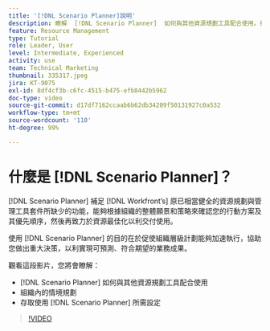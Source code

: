 ```yaml
---
title: '[!DNL Scenario Planner]說明'
description: 瞭解  [!DNL Scenario Planner]  如何與其他資源規劃工具配合使用。接著瞭解如何設定  [!DNL Scenario Planner]。
feature: Resource Management
type: Tutorial
role: Leader, User
level: Intermediate, Experienced
activity: use
team: Technical Marketing
thumbnail: 335317.jpeg
jira: KT-9075
exl-id: 8df4cf3b-c6fc-4515-b475-efb8442b5962
doc-type: video
source-git-commit: d17df7162ccaab6b62db34209f50131927c0a532
workflow-type: tm+mt
source-wordcount: '110'
ht-degree: 99%

---
```


# 什麼是 [!DNL Scenario Planner]？

[!DNL Scenario Planner] 補足 [!DNL Workfront’s] 原已相當健全的資源規劃與管理工具套件所缺少的功能，能夠根據組織的整體願景和策略來確認您的行動方案及其優先順序，然後再致力於資源最佳化以利交付使用。

使用 [!DNL Scenario Planner] 的目的在於促使組織層級計劃能夠加速執行，協助您做出重大決策，以利實現可預測、符合期望的業務成果。

觀看這段影片，您將會瞭解：

* [!DNL Scenario Planner] 如何與其他資源規劃工具配合使用
* 組織內的情境規劃
* 存取使用 [!DNL Scenario Planner] 所需設定

>[!VIDEO](https://video.tv.adobe.com/v/335317/?quality=12&learn=on&enablevpops)
